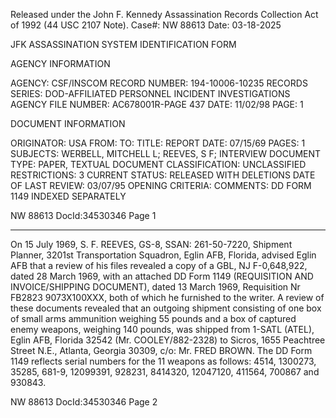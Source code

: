 Released under the John F. Kennedy
Assassination Records Collection Act of
1992 (44 USC 2107 Note). Case#: NW 88613
Date: 03-18-2025

JFK ASSASSINATION SYSTEM
IDENTIFICATION FORM

AGENCY INFORMATION

AGENCY: CSF/INSCOM
RECORD NUMBER: 194-10006-10235
RECORDS SERIES: DOD-AFFILIATED PERSONNEL INCIDENT INVESTIGATIONS
AGENCY FILE NUMBER: AC678001R-PAGE 437
DATE: 11/02/98
PAGE: 1

DOCUMENT INFORMATION

ORIGINATOR: USA
FROM:
TO:
TITLE: REPORT
DATE: 07/15/69
PAGES: 1
SUBJECTS: WERBELL, MITCHELL L; REEVES, S F; INTERVIEW
DOCUMENT TYPE: PAPER, TEXTUAL DOCUMENT
CLASSIFICATION: UNCLASSIFIED
RESTRICTIONS: 3
CURRENT STATUS: RELEASED WITH DELETIONS
DATE OF LAST REVIEW: 03/07/95
OPENING CRITERIA:
COMMENTS: DD FORM 1149 INDEXED SEPARATELY

NW 88613 DocId:34530346 Page 1

---

On 15 July 1969, S. F. REEVES, GS-8, SSAN: 261-50-7220,
Shipment Planner, 3201st Transportation Squadron, Eglin AFB,
Florida, advised Eglin AFB that a review of his files revealed
a copy of a GBL, NJ F-0,648,922, dated 28 March 1969, with an
attached DD Form 1149 (REQUISITION AND INVOICE/SHIPPING DOCUMENT),
dated 13 March 1969, Requisition Nr FB2823 9073X100XXX, both of
which he furnished to the writer. A review of these documents
revealed that an outgoing shipment consisting of one box of small
arms ammunition weighing 55 pounds and a box of captured enemy
weapons, weighing 140 pounds, was shipped from 1-SATL (ATEL), Eglin
AFB, Florida 32542 (Mr. COOLEY/882-2328) to Sicros, 1655
Peachtree Street N.E., Atlanta, Georgia 30309, c/o: Mr. FRED
BROWN. The DD Form 1149 reflects serial numbers for the 11
weapons as follows: 4514, 1300273, 35285, 681-9, 12099391,
928231, 8414320, 12047120, 411564, 700867 and 930843.

NW 88613 DocId:34530346 Page 2

